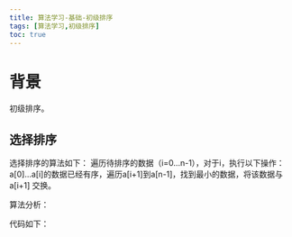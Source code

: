 ```yaml
---
title: 算法学习-基础-初级排序
tags: [算法学习,初级排序]
toc: true
---
```


# 背景
初级排序。

## 选择排序
选择排序的算法如下：
遍历待排序的数据（i=0...n-1），对于i，执行以下操作：   
a[0]...a[i]的数据已经有序，遍历a[i+1]到a[n-1]，找到最小的数据，将该数据与a[i+1] 交换。

算法分析：   


代码如下：




